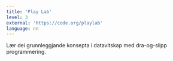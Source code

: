 ```yaml
---
title: 'Play Lab'
level: 3
external: 'https://code.org/playlab'
language: nn
---
```



Lær dei grunnleggjande konsepta i datavitskap med 
dra-og-slipp programmering.
